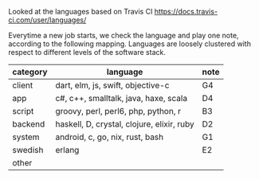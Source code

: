 
Looked at the languages based on Travis CI
https://docs.travis-ci.com/user/languages/

Everytime a new job starts, we check the language and play one note, according to the following mapping. 
Languages are loosely clustered with respect to different levels of the software stack.

|category|language                                   |note|
|--------|-------------------------------------------|----|
|client  |dart, elm, js, swift, objective-c          |G4  |
|app     |c#, c++, smalltalk, java, haxe, scala      |D4  |
|script  |groovy, perl, perl6, php, python, r        |B3  |
|backend |haskell, D, crystal, clojure, elixir, ruby |D2  |
|system  |android, c, go, nix, rust, bash            |G1  |
|swedish |erlang                                     |E2  |
|other   |                                           |    |
